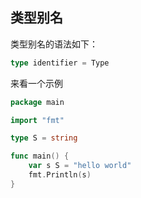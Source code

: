 


## 类型别名

类型别名的语法如下：

```go
type identifier = Type
```
来看一个示例
```go
package main

import "fmt"

type S = string

func main() {
    var s S = "hello world"
    fmt.Println(s)
}
```